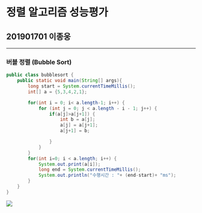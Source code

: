 # 정렬 알고리즘 성능평가  

## 201901701 이종웅  

---  

### 버블 정렬 (Bubble Sort)  

```java
public class bubblesort {
    public static void main(String[] args){
        long start = System.currentTimeMillis();
        int[] a = {5,3,4,2,1};

        for(int i = 0; i< a.length-1; i++) {
            for (int j = 0; j < a.length - i - 1; j++) {
                if(a[j]>a[j+1]) {
                    int b = a[j];
                    a[j] = a[j+1];
                    a[j+1] = b;

                }
            }
        }
        for(int i=0; i < a.length; i++) {
            System.out.print(a[i]);
            long end = System.currentTimeMillis();
            System.out.println("수행시간 : "+ (end-start)+ "ms");
        }
    }
}
```  
![](file:///C:/Users/Administrator/Desktop/bubblesort.PNG)  

